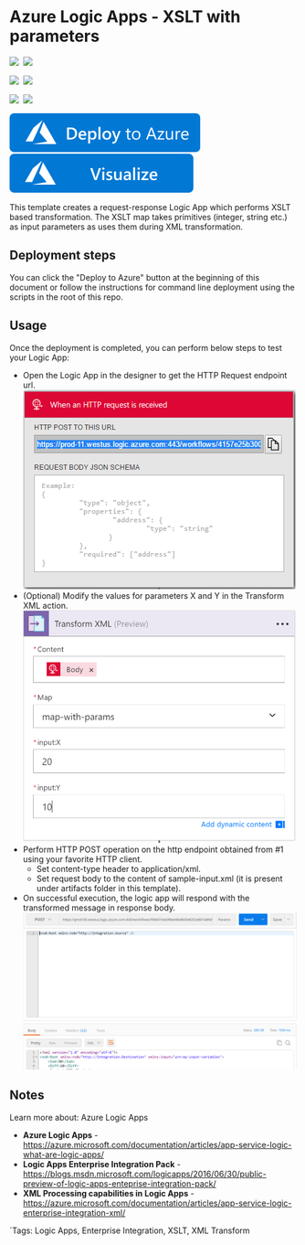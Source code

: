 # Azure Logic Apps - XSLT with parameters

<IMG SRC="https://azurequickstartsservice.blob.core.windows.net/badges/201-logic-app-xslt-with-params/PublicLastTestDate.svg" />&nbsp;
<IMG SRC="https://azurequickstartsservice.blob.core.windows.net/badges/201-logic-app-xslt-with-params/PublicDeployment.svg" />&nbsp;

<IMG SRC="https://azurequickstartsservice.blob.core.windows.net/badges/201-logic-app-xslt-with-params/FairfaxLastTestDate.svg" />&nbsp;
<IMG SRC="https://azurequickstartsservice.blob.core.windows.net/badges/201-logic-app-xslt-with-params/FairfaxDeployment.svg" />&nbsp;

<IMG SRC="https://azurequickstartsservice.blob.core.windows.net/badges/201-logic-app-xslt-with-params/BestPracticeResult.svg" />&nbsp;
<IMG SRC="https://azurequickstartsservice.blob.core.windows.net/badges/201-logic-app-xslt-with-params/CredScanResult.svg" />&nbsp;

<a href="https://portal.azure.com/#create/Microsoft.Template/uri/https%3A%2F%2Fraw.githubusercontent.com%2FAzure%2Fazure-quickstart-templates%2Fmaster%2F201-logic-app-xslt-with-params%2Fazuredeploy.json" target="_blank">
    <img src="https://raw.githubusercontent.com/Azure/azure-quickstart-templates/master/1-CONTRIBUTION-GUIDE/images/deploytoazure.svg?sanitize=true"/>
</a>
<a href="http://armviz.io/#/?load=https%3A%2F%2Fraw.githubusercontent.com%2FAzure%2Fazure-quickstart-templates%2Fmaster%2F201-logic-app-with-params%2Fazuredeploy.json" target="_blank">
    <img src="https://raw.githubusercontent.com/Azure/azure-quickstart-templates/master/1-CONTRIBUTION-GUIDE/images/visualizebutton.svg?sanitize=true"/>
</a>

This template creates a request-response Logic App which performs XSLT based transformation. The XSLT map takes primitives (integer, string etc.) as input parameters as uses them during XML transformation.

## Deployment steps

You can click the "Deploy to Azure" button at the beginning of this document or follow the instructions for command line deployment using the scripts in the root of this repo.

## Usage

Once the deployment is completed, you can perform below steps to test your Logic App:
- Open the Logic App in the designer to get the HTTP Request endpoint url.
![Image of HTTP request trigger](https://raw.githubusercontent.com/Azure/azure-quickstart-templates/master/201-logic-app-xslt-with-params/images/http-request-trigger.png "HTTP request trigger")
- (Optional) Modify the values for parameters X and Y in the Transform XML action.
![Image of Transform XML action](https://raw.githubusercontent.com/Azure/azure-quickstart-templates/master/201-logic-app-xslt-with-params/images/transform-xml-action.png "Transform XML action")
- Perform HTTP POST operation on the http endpoint obtained from #1 using your favorite HTTP client.
    - Set content-type header to application/xml.
    - Set request body to the content of sample-input.xml (it is present under artifacts folder in this template).
- On successful execution, the logic app will respond with the transformed message in response body.
![Image of sample request-response](https://raw.githubusercontent.com/Azure/azure-quickstart-templates/master/201-logic-app-xslt-with-params/images/request-response.png "Sample request-response")

## Notes

Learn more about: Azure Logic Apps
* **Azure Logic Apps** - https://azure.microsoft.com/documentation/articles/app-service-logic-what-are-logic-apps/
* **Logic Apps Enterprise Integration Pack** - https://blogs.msdn.microsoft.com/logicapps/2016/06/30/public-preview-of-logic-apps-enteprise-integration-pack/
* **XML Processing capabilities in Logic Apps** - https://azure.microsoft.com/documentation/articles/app-service-logic-enterprise-integration-xml/

`Tags: Logic Apps, Enterprise Integration, XSLT, XML Transform

